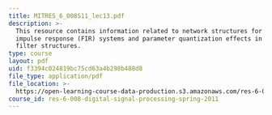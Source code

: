 ```yaml
---
title: MITRES_6_008S11_lec13.pdf
description: >-
  This resource contains information related to network structures for finite
  impulse response (FIR) systems and parameter quantization effects in digital
  filter structures.
type: course
layout: pdf
uid: f3394c024819bc75cd63a4b298b488d8
file_type: application/pdf
file_location: >-
  https://open-learning-course-data-production.s3.amazonaws.com/res-6-008-digital-signal-processing-spring-2011/f3394c024819bc75cd63a4b298b488d8_MITRES_6_008S11_lec13.pdf
course_id: res-6-008-digital-signal-processing-spring-2011
---
```

